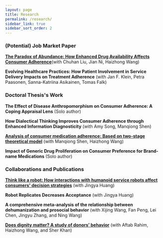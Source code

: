 ```yaml
---
layout: page
title: Research
permalink: /research/
sidebar_link: true
sidebar_sort_order: 2
---
```

### (Potential) Job Market Paper  
[**The Paradox of Abundance: How Enhanced Drug Availability Affects Consumer Adherence**](https://papers.ssrn.com/sol3/papers.cfm?abstract_id=4772449)(with Chuhan Liu, Jian Ni, Haizhong Wang)  

**Evolving Healthcare Practices: How Patient Involvement in Service Delivery Impacts on Treatment Adherence** (with Jan F. Klein, Petra Paasonen, Sanna-Katriina Asikainen, Tomas Falk)

### Doctoral Thesis's Work
**The Effect of Disease Anthropomorphism on Consumer Adherence: A Coping Appraisal Lens** (Solo author) 

**How Dialectical Thinking Improves Consumer Adherence through Enhanced Information Diagnosticity** (with Amy Song, Manqiong Shen)  

[**Analysis of consumer medication adherence: Based on two-stage theoretical model**](10.3724/SP.J.1042.2024.00859) (with Manqiong Shen, Haizhong Wang)  

**Impact of Generic Drug Proliferation on Consumer Preference for Brand-name Medications** (Solo author)  


### Collaborations and Publications
[**Think like a robot: How interactions with humanoid service robots affect consumers' decision strategies**](https://doi.org/10.1016/j.jretconser.2023.103575) (with Jingya Huang)  

**Robot Replicates Decreases Acceptance** (with Jingya Huang) 

**A comprehensive meta-analysis of the relationship between dehumanization and prosocial behavior** (with Xijing Wang, Fan Peng, Lei Chen, Jingyu Zhang, and Ning Wang)

[**Does dignity matter? A study of donors’ behavior**](https://doi.org/10.1007/s12144-022-02768-x) (with Aftab Rahim, Haizhong Wang, and Sher Khan)  





